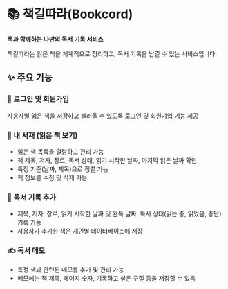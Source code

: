 # 📚 책길따라(Bookcord)  
**책과 함께하는 나만의 독서 기록 서비스**  

책길따라는 읽은 책을 체계적으로 정리하고, 독서 기록을 남길 수 있는 서비스입니다.  

## ✨ 주요 기능  

### 🔑 로그인 및 회원가입  
사용자별 읽은 책을 저장하고 불러올 수 있도록 로그인 및 회원가입 기능 제공  

### 📖 내 서재 (읽은 책 보기)  
- 읽은 책 목록을 열람하고 관리 가능  
- 책 제목, 저자, 장르, 독서 상태, 읽기 시작한 날짜, 마지막 읽은 날짜 확인  
- 특정 기준(날짜, 제목)으로 정렬 가능  
- 책 정보를 수정 및 삭제 가능  

### 📝 독서 기록 추가  
- 제목, 저자, 장르, 읽기 시작한 날짜 및 완독 날짜, 독서 상태(읽는 중, 읽었음, 중단) 기록 가능  
- 사용자가 추가한 책은 개인별 데이터베이스에 저장  

### ✍ 독서 메모  
- 특정 책과 관련된 메모를 추가 및 관리 가능  
- 메모에는 책 제목, 페이지 숫자, 기록하고 싶은 구절 등을 저장할 수 있음  
